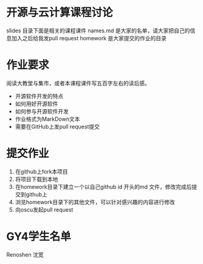 开源与云计算课程讨论
====================

slides 目录下面是相关的课程课件
names.md 是大家的名单，请大家把自己的信息加入之后给我发pull request
homework 是大家提交的作业的目录

作业要求
=======
阅读大教堂与集市，或者本课程课件写五百字左右的读后感。

* 开源软件开发的特点
* 如何用好开源软件
* 如何参与开源软件开发
* 作业格式为MarkDown文本
* 需要在GitHub上发pull request提交

提交作业
========
1. 在github上fork本项目
2. 将项目下载到本地
3. 在homework目录下建立一个以自己github id 开头的md 文件，修改完成后提交到github上
4. 浏览homework目录下的其他文件，可以针对感兴趣的内容进行修改
5. 向oscu发起pull request

GY4学生名单
========
Renoshen  沈宽


